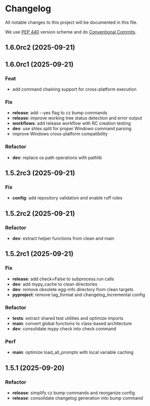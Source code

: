 # Changelog

All notable changes to this project will be documented in this file.

We use [PEP 440](https://peps.python.org/pep-0440/) version scheme and
do [Conventional Commits](https://www.conventionalcommits.org/en/v1.0.0/).

## 1.6.0rc2 (2025-09-21)

## 1.6.0rc1 (2025-09-21)

### Feat

- add command chaining support for cross-platform execution

### Fix

- **release**: add --yes flag to cz bump commands
- **release**: improve working tree status detection and error output
- **workflows**: add release workflow with RC creation testing
- **dev**: use shlex.split for proper Windows command parsing
- improve Windows cross-platform compatibility

### Refactor

- **dev**: replace os path operations with pathlib

## 1.5.2rc3 (2025-09-21)

### Fix

- **config**: add repository validation and enable ruff rules

## 1.5.2rc2 (2025-09-21)

### Refactor

- **dev**: extract helper functions from clean and main

## 1.5.2rc1 (2025-09-21)

### Fix

- **release**: add check=False to subprocess.run calls
- **dev**: add mypy_cache to clean directories
- **dev**: remove obsolete egg-info directory from clean targets
- **pyproject**: remove tag_format and changelog_incremental config

### Refactor

- **tests**: extract shared test utilities and optimize imports
- **main**: convert global functions to class-based architecture
- **dev**: consolidate mypy check into check command

### Perf

- **main**: optimize load_all_prompts with local variable caching

## 1.5.1 (2025-09-20)

### Refactor

- **release**: simplify cz bump commands and reorganize config
- **release**: consolidate changelog generation into bump command
